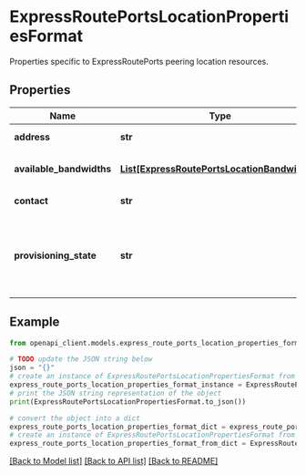 # ExpressRoutePortsLocationPropertiesFormat

Properties specific to ExpressRoutePorts peering location resources.

## Properties

Name | Type | Description | Notes
------------ | ------------- | ------------- | -------------
**address** | **str** | Address of peering location. | [optional] [readonly] 
**available_bandwidths** | [**List[ExpressRoutePortsLocationBandwidths]**](ExpressRoutePortsLocationBandwidths.md) | The inventory of available ExpressRoutePort bandwidths. | [optional] 
**contact** | **str** | Contact details of peering locations. | [optional] [readonly] 
**provisioning_state** | **str** | The provisioning state of the ExpressRoutePortLocation resource. Possible values are: &#39;Succeeded&#39;, &#39;Updating&#39;, &#39;Deleting&#39;, and &#39;Failed&#39;. | [optional] [readonly] 

## Example

```python
from openapi_client.models.express_route_ports_location_properties_format import ExpressRoutePortsLocationPropertiesFormat

# TODO update the JSON string below
json = "{}"
# create an instance of ExpressRoutePortsLocationPropertiesFormat from a JSON string
express_route_ports_location_properties_format_instance = ExpressRoutePortsLocationPropertiesFormat.from_json(json)
# print the JSON string representation of the object
print(ExpressRoutePortsLocationPropertiesFormat.to_json())

# convert the object into a dict
express_route_ports_location_properties_format_dict = express_route_ports_location_properties_format_instance.to_dict()
# create an instance of ExpressRoutePortsLocationPropertiesFormat from a dict
express_route_ports_location_properties_format_from_dict = ExpressRoutePortsLocationPropertiesFormat.from_dict(express_route_ports_location_properties_format_dict)
```
[[Back to Model list]](../README.md#documentation-for-models) [[Back to API list]](../README.md#documentation-for-api-endpoints) [[Back to README]](../README.md)


